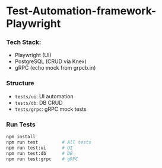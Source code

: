 # Test-Automation-framework-Playwright

### Tech Stack:
- Playwright (UI)
- PostgreSQL (CRUD via Knex)
- gRPC (echo mock from grpcb.in)

### Structure
- `tests/ui`: UI automation
- `tests/db`: DB CRUD
- `tests/grpc`: gRPC mock tests

### Run Tests
```bash
npm install
npm run test         # All tests
npm run test:ui      # UI
npm run test:db      # DB
npm run test:grpc    # gRPC
